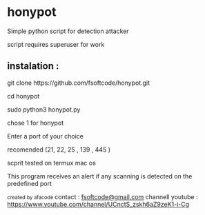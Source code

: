 # honypot

Simple python script for detection attacker </br>

script requires superuser for work

<h2>instalation :</h2>
git clone https://github.com/fsoftcode/honypot.git

cd honypot

sudo python3 honypot.py

chose 1 for honypot 

Enter a port of your choice 

recomended (21, 22, 25 , 139 , 445 )

scprit tested on termux mac os 

<span>
  This program receives an alert if any scanning is detected on the predefined port
  </span>

<small>created by afacode </small>
contact : fsoftcode@gmail.com
channell youtube :  https://www.youtube.com/channel/UCnctS_zskh6aZ9zeK1-i-Cg
